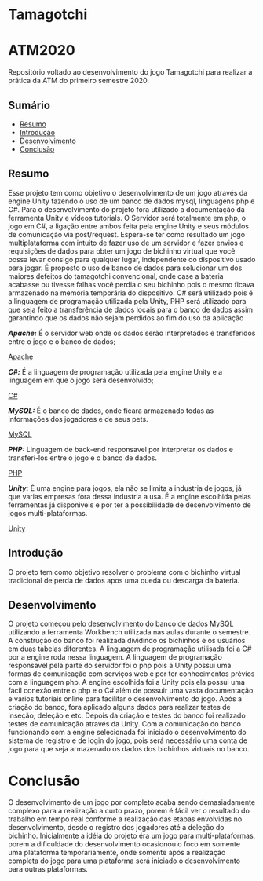 # Tamagotchi

# ATM2020
Repositório voltado ao desenvolvimento do jogo Tamagotchi para realizar a prática da ATM do primeiro semestre 2020.

## Sumário
<ul>
  <li><a href="https://github.com/aDwCarrazzone/ATM2020#resumo">Resumo</a></li>
  <li><a href="https://github.com/aDwCarrazzone/ATM2020#introdução">Introdução</a></li>
  <li><a href="https://github.com/aDwCarrazzone/ATM2020#desenvolvimento">Desenvolvimento</a></li>
  <li><a href="https://github.com/aDwCarrazzone/ATM2020#conclusão">Conclusão</a></li>
</ul>

## Resumo

  Esse projeto tem como objetivo o desenvolvimento de um jogo através da engine Unity fazendo o uso de um banco de dados mysql, linguagens php e C#. Para o desenvolvimento do projeto fora utilizado a documentação da ferramenta Unity e vídeos tutorials. O Servidor será totalmente em php, o jogo em C#, a ligação entre ambos feita pela engine Unity e seus módulos de comunicação via post/request. Espera-se ter como resultado um jogo multiplataforma com intuito de fazer uso de um servidor e fazer envios e requisições de dados para obter um jogo de bichinho virtual que você possa levar consigo para qualquer lugar, independente do dispositivo usado para jogar. É proposto o uso de banco de dados para solucionar um dos maiores defeitos do tamagotchi convencional, onde case a bateria acabasse ou tivesse falhas você perdia o seu bichinho pois o mesmo ficava armazenado na memória temporária do dispositivo. C# será utilizado pois é a linguagem de programação utilizada pela Unity, PHP será utilizado para que seja feito a transferência de dados locais para o banco de dados assim garantindo que os dados não sejam perdidos ao fim do uso da aplicação

  ***Apache:*** É o servidor web onde os dados serão interpretados e transferidos entre o jogo e o banco de dados;
  
[Apache](https://github.com/aDwCarrazzone/Tamagotchi/blob/master/assets/about/Apache/README.md)

  ***C#:*** É a linguagem de programação utilizada pela engine Unity e a linguagem em que o jogo será desenvolvido;
  
[C#](https://github.com/aDwCarrazzone/Tamagotchi/blob/master/assets/about/c#/README.md)

  ***MySQL:*** É o banco de dados, onde ficara armazenado todas as informações dos jogadores e de seus pets.
  
[MySQL](https://github.com/aDwCarrazzone/Tamagotchi/blob/master/assets/about/MySQL/README.md)

  ***PHP:***  Linguagem de back-end responsavel por interpretar os dados e transferi-los entre o jogo e o banco de dados.

[PHP](https://github.com/aDwCarrazzone/Tamagotchi/blob/master/assets/about/PHP/README.MD)

  ***Unity:*** É uma engine para jogos, ela não se limita a industria de jogos, já que varias empresas fora dessa industria a usa. É a engine escolhida pelas ferramentas já disponiveis e por ter a possibilidade de desenvolvimento de jogos multi-plataformas.
  
[Unity](https://github.com/aDwCarrazzone/Tamagotchi/blob/master/assets/about/Unity/README.md)

## Introdução

  O projeto tem como objetivo resolver o problema com o bichinho virtual tradicional de perda de dados apos uma queda ou descarga da bateria.
  
  ## Desenvolvimento

  O projeto começou pelo desenvolvimento do banco de dados MySQL utilizando a ferramenta Workbench utilizada nas aulas durante o semestre. A construção do banco foi realizada dividindo os bichinhos e os usuários em duas tabelas diferentes.
  A linguagem de programação utilisada foi a C# por a engine roda nessa linguagem.
  A linguagem de programação responsavel pela parte do servidor foi o php pois a Unity possui uma formas de comunicação com serviços web e por ter conhecimentos prévios com a linguagem php.
  A engine escolhida foi a Unity pois ela possui uma fácil conexão entre o php e o C# além de possuir uma vasta documentação e varios tutoriais online para facilitar o desenvolvimento do jogo. 
  Após a criação do banco, fora aplicado alguns dados para realizar testes de inseção, deleção e etc. Depois da criação e testes do banco foi realizado testes de comunicação através da Unity.
  Com a comunicação do banco funcionando com a engine selecionada foi iniciado o desenvolvimento do sistema de registro e de login do jogo, pois será necessário uma conta de jogo para que seja armazenado os dados dos bichinhos virtuais no banco.

# Conclusão
 
 O desenvolvimento de um jogo por completo acaba sendo demasiadamente complexo para a realização a curto prazo, porem é fácil ver o resultado do trabalho em tempo real conforme a realização das etapas envolvidas no desenvolvimento, desde o registro dos jogadores até a deleção do bichinho. Inicialmente a idéia do projeto éra um jogo para multi-plataformas, porem a dificuldade do desenvolvimento ocasionou o foco em somente uma plataforma temporariamente, onde somente após a realização completa do jogo para uma plataforma será iniciado o desenvolvimento para outras plataformas.
